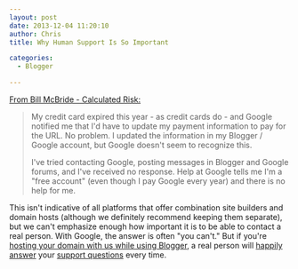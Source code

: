 ```yaml
---
layout: post
date: 2013-12-04 11:20:10
author: Chris
title: Why Human Support Is So Important

categories:
  - Blogger

---
```


[From Bill McBride - Calculated Risk:](http://www.calculatedriskblog.com/2013/12/will-google-kill-my-blog-on-december-6th.html)

> My credit card expired this year - as credit cards do - and Google notified me that I'd have to update my payment information to pay for the URL. No problem. I updated the information in my Blogger / Google account, but Google doesn't seem to recognize this.
>
>  I've tried contacting Google, posting messages in Blogger and Google forums, and I've received no response. Help at Google tells me I'm a "free account" (even though I pay Google every year) and there is no help for me.

This isn't indicative of all platforms that offer combination site builders and domain hosts (although we definitely recommend keeping them separate), but we can't emphasize enough how important it is to be able to contact a real person. With Google, the answer is often "you can't." But if you're [hosting your domain with us while using Blogger](https://iwantmyname.com/features/applications/custom-domain-apps/blogs/blogger-blogspot-free-blog-with-own-url), a real person will [happily answer](http://public.nicereply.com/iwantmyname) your [support questions](https://iwantmyname.com/support) every time.

<!-- more -->